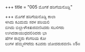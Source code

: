 +++
title = "005 ಮೊಗಕೆ ಹರಿಗೆಯನೊಡ್ಡಿ"

+++
ಮೊಗಕೆ ಹರಿಗೆಯನೊಡ್ಡಿ ಕಾಲಾ  
ಳಗಿದು ಕವಿದುದು ಸರಳ ಪರಿಯಲಿ  
ಬಿಗಿದು ಬಿಲ್ಲಾಳೌಕಿತುರವಣಿಸಿದರು ಸಬಳಿಗರು  
ಉಗಿದಡಾಯುಧದಲಿರಿದರು ಭಾ  
ಷೆಗಳ ರಾವ್ತರು ಕೆಂಗರಿಯ ಕೋ  
ಲುಗಳ ಹೆಮ್ಮಳೆಗರೆದು ಕವಿದರು ಜೋದರುರವಣಿಸಿ      ॥5॥
